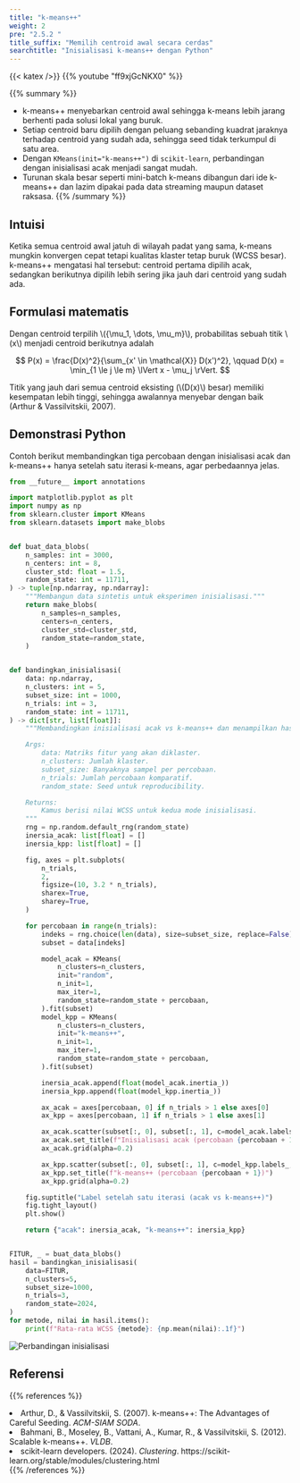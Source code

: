 ```yaml
---
title: "k-means++"
weight: 2
pre: "2.5.2 "
title_suffix: "Memilih centroid awal secara cerdas"
searchtitle: "Inisialisasi k-means++ dengan Python"
---
```


{{< katex />}}
{{% youtube "ff9xjGcNKX0" %}}

{{% summary %}}
- k-means++ menyebarkan centroid awal sehingga k-means lebih jarang berhenti pada solusi lokal yang buruk.
- Setiap centroid baru dipilih dengan peluang sebanding kuadrat jaraknya terhadap centroid yang sudah ada, sehingga seed tidak terkumpul di satu area.
- Dengan `KMeans(init="k-means++")` di `scikit-learn`, perbandingan dengan inisialisasi acak menjadi sangat mudah.
- Turunan skala besar seperti mini-batch k-means dibangun dari ide k-means++ dan lazim dipakai pada data streaming maupun dataset raksasa.
{{% /summary %}}

## Intuisi
Ketika semua centroid awal jatuh di wilayah padat yang sama, k-means mungkin konvergen cepat tetapi kualitas klaster tetap buruk (WCSS besar). k-means++ mengatasi hal tersebut: centroid pertama dipilih acak, sedangkan berikutnya dipilih lebih sering jika jauh dari centroid yang sudah ada.

## Formulasi matematis
Dengan centroid terpilih \\(\{\mu_1, \dots, \mu_m\}\\), probabilitas sebuah titik \\(x\\) menjadi centroid berikutnya adalah

$$
P(x) = \frac{D(x)^2}{\sum_{x' \in \mathcal{X}} D(x')^2}, \qquad
D(x) = \min_{1 \le j \le m} \lVert x - \mu_j \rVert.
$$

Titik yang jauh dari semua centroid eksisting (\\(D(x)\\) besar) memiliki kesempatan lebih tinggi, sehingga awalannya menyebar dengan baik (Arthur & Vassilvitskii, 2007).

## Demonstrasi Python
Contoh berikut membandingkan tiga percobaan dengan inisialisasi acak dan k-means++ hanya setelah satu iterasi k-means, agar perbedaannya jelas.

```python
from __future__ import annotations

import matplotlib.pyplot as plt
import numpy as np
from sklearn.cluster import KMeans
from sklearn.datasets import make_blobs


def buat_data_blobs(
    n_samples: int = 3000,
    n_centers: int = 8,
    cluster_std: float = 1.5,
    random_state: int = 11711,
) -> tuple[np.ndarray, np.ndarray]:
    """Membangun data sintetis untuk eksperimen inisialisasi."""
    return make_blobs(
        n_samples=n_samples,
        centers=n_centers,
        cluster_std=cluster_std,
        random_state=random_state,
    )


def bandingkan_inisialisasi(
    data: np.ndarray,
    n_clusters: int = 5,
    subset_size: int = 1000,
    n_trials: int = 3,
    random_state: int = 11711,
) -> dict[str, list[float]]:
    """Membandingkan inisialisasi acak vs k-means++ dan menampilkan hasilnya.

    Args:
        data: Matriks fitur yang akan diklaster.
        n_clusters: Jumlah klaster.
        subset_size: Banyaknya sampel per percobaan.
        n_trials: Jumlah percobaan komparatif.
        random_state: Seed untuk reproducibility.

    Returns:
        Kamus berisi nilai WCSS untuk kedua mode inisialisasi.
    """
    rng = np.random.default_rng(random_state)
    inersia_acak: list[float] = []
    inersia_kpp: list[float] = []

    fig, axes = plt.subplots(
        n_trials,
        2,
        figsize=(10, 3.2 * n_trials),
        sharex=True,
        sharey=True,
    )

    for percobaan in range(n_trials):
        indeks = rng.choice(len(data), size=subset_size, replace=False)
        subset = data[indeks]

        model_acak = KMeans(
            n_clusters=n_clusters,
            init="random",
            n_init=1,
            max_iter=1,
            random_state=random_state + percobaan,
        ).fit(subset)
        model_kpp = KMeans(
            n_clusters=n_clusters,
            init="k-means++",
            n_init=1,
            max_iter=1,
            random_state=random_state + percobaan,
        ).fit(subset)

        inersia_acak.append(float(model_acak.inertia_))
        inersia_kpp.append(float(model_kpp.inertia_))

        ax_acak = axes[percobaan, 0] if n_trials > 1 else axes[0]
        ax_kpp = axes[percobaan, 1] if n_trials > 1 else axes[1]

        ax_acak.scatter(subset[:, 0], subset[:, 1], c=model_acak.labels_, s=10)
        ax_acak.set_title(f"Inisialisasi acak (percobaan {percobaan + 1})")
        ax_acak.grid(alpha=0.2)

        ax_kpp.scatter(subset[:, 0], subset[:, 1], c=model_kpp.labels_, s=10)
        ax_kpp.set_title(f"k-means++ (percobaan {percobaan + 1})")
        ax_kpp.grid(alpha=0.2)

    fig.suptitle("Label setelah satu iterasi (acak vs k-means++)")
    fig.tight_layout()
    plt.show()

    return {"acak": inersia_acak, "k-means++": inersia_kpp}


FITUR, _ = buat_data_blobs()
hasil = bandingkan_inisialisasi(
    data=FITUR,
    n_clusters=5,
    subset_size=1000,
    n_trials=3,
    random_state=2024,
)
for metode, nilai in hasil.items():
    print(f"Rata-rata WCSS {metode}: {np.mean(nilai):.1f}")
```


![Perbandingan inisialisasi](/images/basic/clustering/k-means2_block01_id.png)

## Referensi
{{% references %}}
<li>Arthur, D., &amp; Vassilvitskii, S. (2007). k-means++: The Advantages of Careful Seeding. <i>ACM-SIAM SODA</i>.</li>
<li>Bahmani, B., Moseley, B., Vattani, A., Kumar, R., &amp; Vassilvitskii, S. (2012). Scalable k-means++. <i>VLDB</i>.</li>
<li>scikit-learn developers. (2024). <i>Clustering</i>. https://scikit-learn.org/stable/modules/clustering.html</li>
{{% /references %}}
